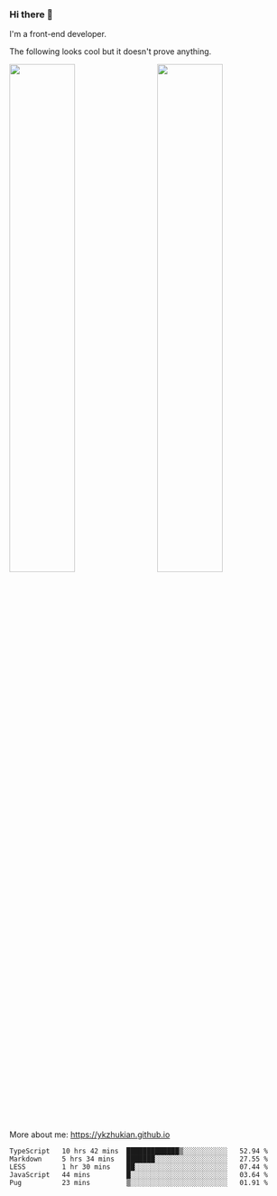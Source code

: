### Hi there 👋

I'm a front-end developer.

The following looks cool but it doesn't prove anything.

[<img align="right" width="48%" src="https://github-readme-stats.vercel.app/api?username=ykzhukian&show_icons=true&theme=dracula">](https://github.com/anuraghazra/github-readme-stats)

[<img width="48%" src="https://github-readme-stats.vercel.app/api/top-langs/?username=ykzhukian&layout=compact&theme=dracula">](https://github.com/anuraghazra/github-readme-stats)

More about me: 
https://ykzhukian.github.io

<!--START_SECTION:waka-->
```text
TypeScript   10 hrs 42 mins  █████████████▒░░░░░░░░░░░   52.94 % 
Markdown     5 hrs 34 mins   ███████░░░░░░░░░░░░░░░░░░   27.55 % 
LESS         1 hr 30 mins    ██░░░░░░░░░░░░░░░░░░░░░░░   07.44 % 
JavaScript   44 mins         █░░░░░░░░░░░░░░░░░░░░░░░░   03.64 % 
Pug          23 mins         ▒░░░░░░░░░░░░░░░░░░░░░░░░   01.91 % 
```
<!--END_SECTION:waka-->
